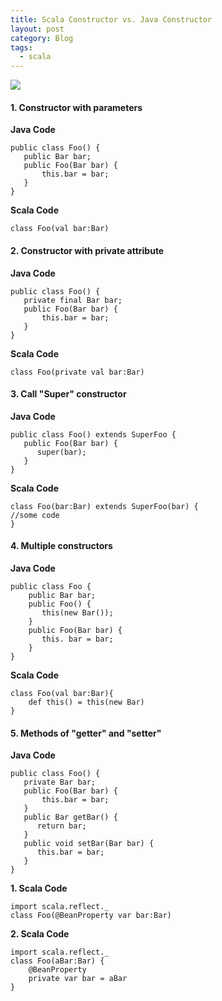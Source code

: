 ```yaml
---
title: Scala Constructor vs. Java Constructor
layout: post
category: Blog
tags:
  - scala
---
```

![](/images/scala-vs-java.png)

#### 1. Constructor with parameters
**Java Code**  

```
public class Foo() {  
   public Bar bar;  
   public Foo(Bar bar) {  
       this.bar = bar;  
   }  
}  
```

**Scala Code**

```
class Foo(val bar:Bar)  
```

#### 2. Constructor with private attribute
**Java Code**  

```
public class Foo() {  
   private final Bar bar;  
   public Foo(Bar bar) {  
       this.bar = bar;  
   }  
}  
```

**Scala Code**

```
class Foo(private val bar:Bar)  
```

#### 3. Call "Super" constructor
**Java Code**  

```
public class Foo() extends SuperFoo {  
   public Foo(Bar bar) {   
      super(bar);  
   }  
}  

```

**Scala Code**

```
class Foo(bar:Bar) extends SuperFoo(bar) {
//some code
} 

``` 

#### 4. Multiple constructors
**Java Code**  

```
public class Foo {  
    public Bar bar;  
    public Foo() {   
       this(new Bar());   
    }  
    public Foo(Bar bar) {  
       this. bar = bar;   
    }  
}  
```

**Scala Code**

```
class Foo(val bar:Bar){  
    def this() = this(new Bar)  
}  
``` 

#### 5. Methods of "getter" and "setter"
**Java Code**  

```
public class Foo() {  
   private Bar bar;  
   public Foo(Bar bar) {  
       this.bar = bar;  
   } 
   public Bar getBar() {   
      return bar;   
   }  
   public void setBar(Bar bar) {   
      this.bar = bar;  
   }  
}  
```

**1. Scala Code**

```
import scala.reflect._  
class Foo(@BeanProperty var bar:Bar)  
```

**2. Scala Code**

```
import scala.reflect._  
class Foo(aBar:Bar) {  
    @BeanProperty  
    private var bar = aBar  
}  
``` 